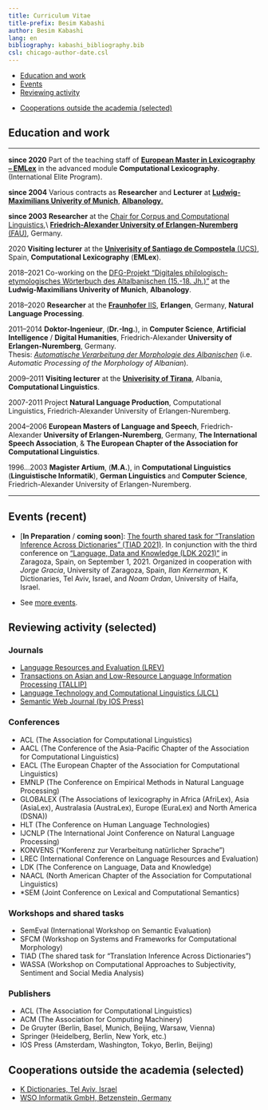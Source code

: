 ```yaml
---
title: Curriculum Vitae
title-prefix: Besim Kabashi
author: Besim Kabashi
lang: en
bibliography: kabashi_bibliography.bib
csl: chicago-author-date.csl
---
```


  - [Education and work](#education-and-work)
  - [Events](#events-recent)
  - [Reviewing activity](#reviewing-activity-selected)
<!--  - [Invited talks](#invited-talks-selected) -->
  - [Cooperations outside the academia (selected)](#cooperations-outside-the-academia-selected)

## Education and work

--------------- -----------------------------------------------------------------------------------------
**since 2020**  Part of the teaching staff of  [**European Master in Lexicography – EMLex**](https://www.emlex.phil.fau.eu/) in the advanced module **Computational Lexicography**. (International Elite Program).

**since 2004**  Various contracts as **Researcher** and **Lecturer** at [**Ludwig-Maximilians Univerity of Munich**](https://www.lmu.de/), [**Albanology**.](https://www.albanologie.uni-muenchen.de/)

**since 2003**  **Researcher** at the [Chair for Corpus and Computational Linguistics](https://www.linguistik.fau.de),\ [**Friedrich-Alexander University of Erlangen-Nuremberg** (FAU)](https://www.fau.de), Germany.

2020            **Visiting lecturer** at the [**Univerisity of Santiago de Compostela** (UCS)](https://www.usc.gal/en), Spain, **Computational Lexicography** (**EMLex**). 

2018–2021       Co-working on the [DFG-Projekt “Digitales philologisch-etymologisches Wörterbuch des Altalbanischen (15.-18. Jh.)”](https://www.albanologie.uni-muenchen.de/personen/projekt/kabashi/index.html) at the **Ludwig-Maximilians Univerity of Munich**, **Albanology**.

2018–2020       **Researcher** at the [**Fraunhofer** IIS](https://www.iis.fraunhofer.de/), **Erlangen**, Germany, **Natural Language Processing**.  

2011–2014       **Doktor-Ingenieur**, (**Dr.-Ing.**), in **Computer Science**, **Artificial Intelligence** / **Digital Humanities**, Friedrich-Alexander **University of Erlangen-Nuremberg**, Germany.\
				Thesis: [*Automatische Verarbeitung der Morphologie des Albanischen*](https://opus4.kobv.de/opus4-fau/files/6859/Dissertation_Besim_Kabashi_OPUS.pdf) (i.e. *Automatic Processing of the Morphology of Albanian*).

2009–2011       **Visiting lecturer** at the [**Univerisity of Tirana**](https://unitir.edu.al/), Albania, **Computational Linguistics**.

2007-2011       Project **Natural Language Production**, Computational Linguistics, Friedrich-Alexander University of Erlangen-Nuremberg.

2004–2006       **European Masters of Language and Speech**, Friedrich-Alexander **University of Erlangen-Nuremberg**, Germany, **The International Speech Association**, & **The European Chapter of the Association for Computational Linguistics**.

1996…2003       **Magister Artium**, (**M.A.**), in **Computational Linguistics** (**Linguistische Informatik**), **German Linguistics** and **Computer Science**, Friedrich-Alexander University of Erlangen-Nuremberg.
--------------- -----------------------------------------------------------------------------------------

## Events (recent)

 - [**In Preparation** / **coming soon**]: [The fourth shared task for “Translation Inference Across Dictionaries” (TIAD 2021)](https://tiad2021.unizar.es/). In conjunction with the third conference on [“Language, Data and Knowledge (LDK 2021)”](http://2021.ldk-conf.org/) in Zaragoza, Spain, on September 1, 2021. Organized in cooperation with *Jorge Gracia*, University of Zaragoza, Spain, *Ilan Kernerman*, K Dictionaries, Tel Aviv, Israel, and *Noam Ordan*, University of Haifa, Israel.

 - See [more events](https://www.besim-kabashi.net/events.html).
 

## Reviewing activity (selected)

### Journals

  - [Language Resources and Evaluation (LREV)](https://www.springer.com/journal/10579/)
  - [Transactions on Asian and Low-Resource Language Information Processing (TALLIP)](https://dl.acm.org/journal/tallip/)
  - [Language Technology and Computational Linguistics (JLCL)](https://www.jlcl.org/)
  - [Semantic Web Journal (by IOS Press)](http://www.semantic-web-journal.net/)
	  
### Conferences

  - ACL (The Association for Computational Linguistics)
  - AACL (The Conference of the Asia-Pacific Chapter of the Association for Computational Linguistics)
  - EACL (The European Chapter of the Association for Computational Linguistics)
  - EMNLP (The Conference on Empirical Methods in Natural Language Processing)
  - GLOBALEX (The Associations of lexicography in Africa (AfriLex), Asia (AsiaLex), Australasia (AustraLex), Europe (EuraLex) and North America (DSNA))
  - HLT (The Conference on Human Language Technologies)
  - IJCNLP (The International Joint Conference on Natural Language Processing)
  - KONVENS (“Konferenz zur Verarbeitung natürlicher Sprache”)
  - LREC (International Conference on Language Resources and Evaluation)
  - LDK (The Conference on Language, Data and Knowledge)
  - NAACL (North American Chapter of the Association for Computational Linguistics)
  - *SEM (Joint Conference on Lexical and Computational Semantics)

### Workshops and shared tasks

  - SemEval (International Workshop on Semantic Evaluation)
  - SFCM (Workshop on Systems and Frameworks for Computational Morphology) 
  - TIAD (The shared task for “Translation Inference Across Dictionaries”)
  - WASSA (Workshop on Computational Approaches to Subjectivity, Sentiment and Social Media Analysis)

### Publishers

  - ACL (The Association for Computational Linguistics)
  - ACM (The Association for Computing Machinery)
  - De Gruyter (Berlin, Basel, Munich, Beijing, Warsaw, Vienna)
  - Springer (Heidelberg, Berlin, New York, etc.)
  - IOS Press (Amsterdam, Washington, Tokyo, Berlin, Beijing)


<!-- ## Invited talks (selected) -->

<!-- - Academy of Sciences of the R. of Albania, Tirana, Albania, 2021. \"Words, words, …".  -->
<!-- - Language Implementation Agency of R. of North Macedonia, North Macedonia, 2020. \ -->
<!--   "Building parallel corpora for terminology extraction for the Albanian language".  -->
<!-- - University of Prizren, Kosovo, 2020. "Building corpora of the Albanian language".  -->
<!-- - University of Bamberg, Germany. [@Proisl_et_al_ANSC:2019] -->
<!-- - Institute of Linguistic Studies, State University of Sankt Petersbourg / Russian Academy of Sciences, Russia, 2018.  -->
<!--   "Neologisms in the Albanian Corpus (AlCo)". -->
<!-- - University of Prizren, Prizren, Kosovo, 2018. --> 
<!-- - National Library of the Republic of Kosovo, Prishtina, Kosovo, 2018. \ -->
<!--   "Automatic morphological analysis for the Albanian language". -->
<!-- - University of Tirana, Albania, 2018. "Automatic word formation for Albanian". / \ -->
<!--   "AlCo – a referece corpus for the Albanian language".  -->
<!-- - Academy of Sciences and Arts of the R. of Kosovo, Prishtina, Kosovo, 2017.  -->
<!--   "Processing neologisms". -->
<!-- - University of Prishtina, Kosovo, 2017. "AlCo – a one hundred million word corpus for Albanian".  -->
<!-- - Institute of Linguistic Studies, State University of Sankt Petersbourg, Russia, 2016. --> 
<!-- - LM University of Munich, Germany, 2014. "Neologismen in der aktuellen albanischen Presse."  -->
<!-- - University of Vlora, Albania, 2012. "Automatic syllabication for the Albanian language". -->
<!-- - Center for Albanian Studies / Academy of Sciences of the R. of Albania, Tirana, Albania, 2011. \ -->
<!--   "Corpora and other language resources for Albanian". -->
<!--  Center for Albanian Studies / Academy of Sciences of the R. of Albania, Durrës, Albania, 2010. -->
<!-- - The Ministry of Education, Science, Technology and Innovation of the Republic of Kosovo, Conference place: Struga, Macedonia, 2008. "Communication and Language" -->
<!-- - Institute of Linguistic Studies, State University of Sankt Petersbourg, Russia, 2006. -->
<!-- - University of Osnabrück, Germany, 2004. -->

<!-- #### Dissemination -->


<!-- ## Cooperations (selected) -->

<!-- U of Zaragosa, Spain -->
<!-- U of Sankt Petersburg, Russia -->
<!-- U of Tirana, Albania -->
<!-- AS of Albania, Tirana, Albania -->
<!-- U of Prishtina, Kosovo -->
<!-- ASA of Kosovo, Prishtina, Albania -->
<!-- AfLI of North Macedonia, Shkup/Skopje, North Macedonia -->
<!-- U of Prizren, Kosovo -->
<!-- U of Cosenza, Italy -->
<!-- U of Vienna, Austria -->


## Cooperations outside the academia (selected)

  - [K Dictionaries, Tel Aviv, Israel](https://www.lexicala.com/)
  - [WSO Informatik GmbH, Betzenstein, Germany](https://www.wso-informatik.de/)


<!-- ## News ## -->

